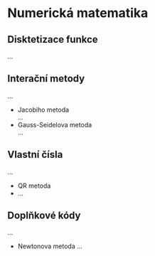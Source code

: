 # Numerická matematika

 ## Disktetizace funkce
 \...
 ## Interační metody
 ...
  - Jacobiho metoda \
...
  - Gauss-Seidelova metoda\
\...
## Vlastní čísla
...
- QR metoda
- ...
## Doplňkové kódy
...
- Newtonova metoda
  ...
